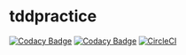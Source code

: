 # tddpractice

[![Codacy Badge](https://api.codacy.com/project/badge/Grade/5028c97aa5c5421c84bef2a4e733233d)](https://www.codacy.com/app/ahajji87/tddpractice?utm_source=github.com&utm_medium=referral&utm_content=ahajji87/tddpractice&utm_campaign=badger)
[![Codacy Badge](https://api.codacy.com/project/badge/Coverage/5028c97aa5c5421c84bef2a4e733233d)](https://www.codacy.com/app/ahajji87/tddpractice?utm_source=github.com&utm_medium=referral&utm_content=ahajji87/tddpractice&utm_campaign=Badge_Coverage)
[![CircleCI](https://circleci.com/gh/ahajji87/tddpractice.svg?style=svg)](https://circleci.com/gh/ahajji87/tddpractice)
